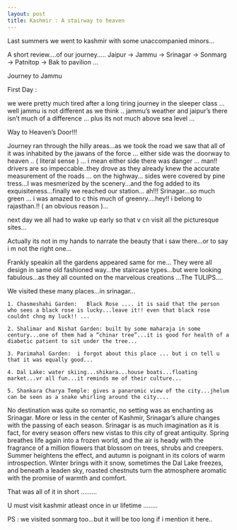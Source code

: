 ```yaml
---
layout: post
title: Kashmir : A stairway to heaven
---
```

Last summers we went to kashmir with some unaccompanied minors...

A short review....of our journey.....
Jaipur -> Jammu -> Srinagar -> Sonmarg -> Patnitop -> Bak to pavilion ... 

Journey to Jammu

First Day :

we were pretty much tired after a long tiring journey in the sleeper class ...
well jammu is not different as we think ..
jammu’s weather and jaipur’s there isn’t much of a difference ... plus its not much above sea level ...

Way to Heaven’s Door!!!

Journey ran through the hilly areas...as we took the road we saw that all of it was inhabited by the jawans of the force ...
either side was the doorway to heaven .. ( literal sense ) ... i mean either side there was danger ... man!! drivers are so impeccable..they drove as they already knew the accurate measurement of the roads ...
on the highway...  sides were covered by pine tress...I was mesmerized by the scenery...and the fog added to its exquisiteness...finally we reached our station...
ah!!! Srinagar...so much green ... i was amazed to c this much of greenry....hey!! i belong to rajasthan.!! ( an obvious reason )...

next day we all had to wake up early so that v cn visit all the picturesque sites...

Actually its not in my hands to narrate the beauty that i saw there...or to say i m not the right one...

Frankly speakin all the gardens appeared same for me...
They were all design in same old fashioned way...the staircase types...but were looking fabulous...as they all counted on the marvelous creations ...The TULIPS....

We visited these many places...in srinagar...

	1. Chasmeshahi Garden:   Black Rose .... it is said that the person who sees a black rose is lucky...leave it!! even that black rose couldnt chng my luck!! ...

	2. Shalimar and Nishat Garden: built by some maharaja in some century...one of them had a “chinar tree”...it is good for health of a diabetic patient to sit under the tree...

	3. Parimahal Garden:  i forgot about this place ... but i cn tell u that it was equally good...

	4. Dal Lake: water skiing...shikara...house boats...floating market...vr all fun...it reminds me of their culture...

	5. Shankara Charya Temple: gives a panaromic view of the city...jhelum can be seen as a snake whirling around the city....

No destination was quite so romantic, no setting was as enchanting as Srinagar. More or less in the center of Kashmir, Srinagar’s allure changes with the passing of each season. Srinagar is as much imagination as it is fact, for every season offers new vistas to this city of great antiquity. Spring breathes life again into a frozen world, and the air is heady with the fragrance of a million flowers that blossom on trees, shrubs and creepers. Summer heightens the effect, and autumn is poignant in its colors of warm introspection. Winter brings with it snow, sometimes the Dal Lake freezes, and beneath a leaden sky, roasted chestnuts turn the atmosphere aromatic with the promise of warmth and comfort.

That was all of it in short ......... 

U must visit kashmir atleast once in ur lifetime ........

PS : we visited sonmarg too...but it will be too long if i mention it here..

